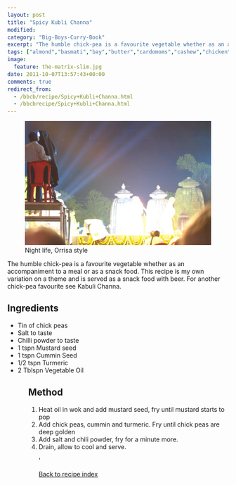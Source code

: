 ```yaml
---
layout: post
title: "Spicy Kubli Channa"
modified:
category: "Big-Boys-Curry-Book"
excerpt: "The humble chick-pea is a favourite vegetable whether as an accompaniment to a meal or"
tags: ["almond","basmati","bay","butter","cardomoms","cashew","chicken","cinnamon","cloves","cumin","ghee","lamb","mace","nuts","pepper","rice","saffron","turmeric"]
image:
  feature: the-matrix-slim.jpg
date: 2011-10-07T13:57:43+00:00
comments: true
redirect_from: 
  - /bbcb/recipe/Spicy+Kubli+Channa.html
  - /bbcbrecipe/Spicy+Kubli+Channa.html
---
```


<figure>
	<a href="/images/bbcb/pict1535.jpg" alt="Bhubaneswar, Orissa, India" title="Bhubaneswar, Orissa, India &#169; Ashley Kitson 12/09/2011"><img src="/images/bbcb/pict1535.jpg"/></a>
	<figcaption>Night life, Orrisa style</figcaption>
</figure>

The humble chick-pea is a favourite vegetable whether as an accompaniment to a meal or as a snack food. This recipe is my own variation on a theme and is served as a snack food with beer. For another chick-pea favourite see Kabuli Channa.
        
## Ingredients
        
<ul><li>Tin of chick peas</li><li>Salt to taste</li><li>Chilli powder to taste</li><li>1 tspn Mustard seed</li><li>1 tspn Cummin Seed</li><li>1/2 tspn Turmeric</li><li>2 Tblspn Vegetable Oil</li><ul>
        
## Method

<ol><li>Heat oil in wok and add mustard seed, fry until mustard starts to pop</li><li>Add chick peas, cummin and turmeric. Fry until chick peas are deep golden</li><li>Add salt and chili powder, fry for a minute more.</li><li>Drain, allow to cool and serve.</p>'   

<a href="/bbcb">Back to recipe index</a>      